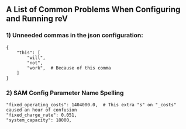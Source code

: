 ## A List of Common Problems When Configuring and Running reV

### 1) Unneeded commas in the json configuration:
    {
        "this": [
            "will",
            "not",
            "work",  # Because of this comma
        ]
    }
    
### 2) SAM Config Parameter Name Spelling

    "fixed_operating_costs": 1404000.0,  # This extra "s" on "_costs" caused an hour of confusion
    "fixed_charge_rate": 0.051,
    "system_capacity": 18000,
